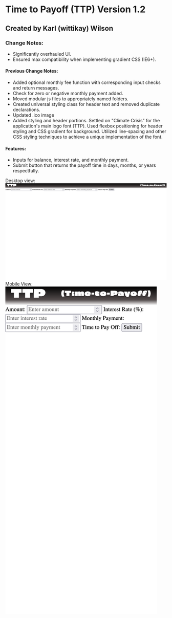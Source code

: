 # Time to Payoff (TTP) Version 1.2

## Created by Karl (wittikay) Wilson

### Change Notes:

- Significantly overhauled UI.
- Ensured max compatibility when implementing gradient CSS (IE6+).
#### Previous Change Notes:
- Added optional monthly fee function with corresponding input checks and return messages.
- Check for zero or negative monthly payment added.
- Moved modular js files to appropriately named folders.
- Created universal styling class for header text and removed duplicate declarations.
- Updated .ico image
- Added styling and header portions. Settled on "Climate Crisis" for the application's main logo font (TTP). Used flexbox positioning for header styling and CSS gradient for background. Utilized line-spacing and other CSS styling techniques to achieve a unique implementation of the font.

#### Features:

- Inputs for balance, interest rate, and monthly payment.
- Submit button that returns the payoff time in days, months, or years respectfully.

Desktop view:
![alt text](./images/desktop1.1.png)
Mobile View:
![alt text](./images/mobile1.1.png)

